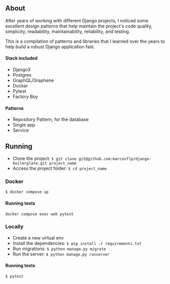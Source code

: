 ## About

After years of working with different Django projects, I noticed some excellent design patterns that help maintain the project's code quality, simplicity, readability, maintainability, reliability, and testing.

This is a compilation of patterns and libraries that I learned over the years to help build a robust Django application fast.

#### Stack included

- Django3
- Postgres
- GraphQL/Graphene
- Docker
- Pytest
- Factory Boy

#### Patterns

- Repository Pattern, for the database
- Single app
- Service


## Running

- Clone the project: `$ git clone git@github.com:marcosflp/django-boilerplate.git project_name`
- Access the project folder: `$ cd project_name`

### Docker

`$ docker compose up`

#### Running tests

`docker compose exec web pytest`

### Locally

- Create a new virtual env
- Install the dependencies: `$ pip install -r requirements.txt`
- Run migrations: `$ python manage.py migrate`
- Run the server: `$ python manage.py runserver`

#### Running tests

`$ pytest`
